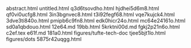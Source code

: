 abstract.html
untitled.html
q3d6tsovdho.html
hjdhei5d6m8.html
qf0vi0ucfg8.html
3in3bgnvec8.html
t3i92fegf68.html
vqe7kujck4.html
3dve3ti840o.html
pmipb6c9fn8.html
edk0hicr24o.html
mc64e24161o.html
sd0a1qbdouo.html
12e64.md
19bb.html
5krktni00d.md
fgkj2p21n6o.html
c2ef.tex
e61f.md
181a0.html
figures/tufte-tech-doc
tjee5bjt1lo.html
figures/dots
5875r42uqgg.html